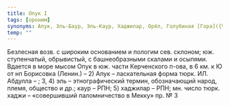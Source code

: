 ```yaml
---
title: Опук I
tags: [ороним]
synonyms: Апук, Эль-Баур, Эль-Каур, Хаджилар, Орёл, Голубиная [Гора]({% link _terms/гора.md %})
temp: ""
---
```


Безлесная возв. с широким основанием и пологим сев. склоном; юж. ступенчатый,
обрывистый, с башнеобразными скалами и осыпями. Вдается в море мысом Опук в юж.
части Керченского п-ова, в 6 км. к Ю от нп Борисовка (Ленин.) – 2) Апук –
ласкательная форма тюрк. ИЛ. Абдулла – ; 3, 4) эль – этнографический термин,
обозначающий народ, племя, общество и др.; каур – РПН; 5) хаджилар – РПН; мн.
число тюрк. хаджи – «совершивший паломничество в Мекку» пр. № 3
